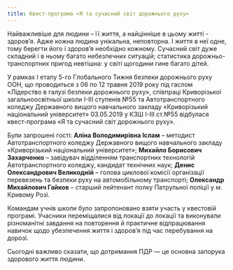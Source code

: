 ```yaml
---
title: Квест-програма «Я та сучасний світ дорожнього руху»
---
```


Найважливіше для людини – її життя, а найцінніше в цьому житті - здоров’я. Адже кожна людина унікальна, неповторна. І життя в неї одне, тому берегти його і здоров’я необхідно кожному. Сучасний світ дуже складний і в ньому багато небезпечних ситуацій; статистика дорожньо-транспортних пригод невтішна: у світі щогодини гине багато дітей.

У рамках І етапу 5-го Глобального Тижня безпеки дорожнього руху ООН, що проводиться з 06 по 12 травня 2019 року під гаслом «Лідерство в галузі безпеки дорожнього руху», співпраці Криворізької загальноосвітньої школи І-ІІІ ступенів №55 та Автотранспортного коледжу Державного вищого навчального закладу «Криворізький національний університет» 03.05.2019 у КЗШ І-ІІІ ст.№55 відбулася квест-програма «Я та сучасний світ дорожнього руху».

Були запрошені гості: **Аліна Володимирівна Іслам** – методист Автотранспортного коледжу Державного вищого навчального закладу «Криворізький національний університет»; **Михайло Борисович Захарченко** – завідувач відділенням транспортних технологій Автотранспортного коледжу, кандидат технічних наук; **Денис Олександрович Великодній** – голова циклової комісії організації перевезень та безпеки руху на автомобільному транспорті; **Олександр Михайлович Гайков** – старший лейтенант полку Патрульної поліції у м. Кривому Розі.

Командам учнів школи було запропоновано взяти участь у квестовій програмі. Учасники переміщалися від локації до локації та виконували різноманітні завдання на повторення й практичне відпрацювання навичок щодо убезпечення життя і здоров’я під час перебування на дорозі.

Сьогодні важливо сказати, що дотримання ПДР — це основна запорука здорового життя людини.

<slideshow />
